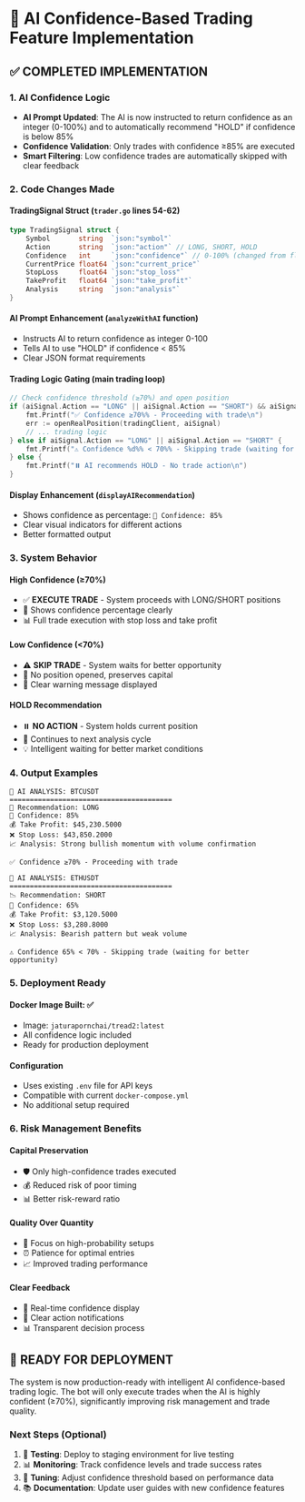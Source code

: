 # 🎯 AI Confidence-Based Trading Feature Implementation

## ✅ **COMPLETED IMPLEMENTATION**

### **1. AI Confidence Logic**
- **AI Prompt Updated**: The AI is now instructed to return confidence as an integer (0-100%) and to automatically recommend "HOLD" if confidence is below 85%
- **Confidence Validation**: Only trades with confidence ≥85% are executed
- **Smart Filtering**: Low confidence trades are automatically skipped with clear feedback

### **2. Code Changes Made**

#### **TradingSignal Struct** (`trader.go` lines 54-62)
```go
type TradingSignal struct {
    Symbol       string  `json:"symbol"`
    Action       string  `json:"action"` // LONG, SHORT, HOLD
    Confidence   int     `json:"confidence"` // 0-100% (changed from float64)
    CurrentPrice float64 `json:"current_price"`
    StopLoss     float64 `json:"stop_loss"`
    TakeProfit   float64 `json:"take_profit"`
    Analysis     string  `json:"analysis"`
}
```

#### **AI Prompt Enhancement** (`analyzeWithAI` function)
- Instructs AI to return confidence as integer 0-100
- Tells AI to use "HOLD" if confidence < 85%
- Clear JSON format requirements

#### **Trading Logic Gating** (main trading loop)
```go
// Check confidence threshold (≥70%) and open position
if (aiSignal.Action == "LONG" || aiSignal.Action == "SHORT") && aiSignal.Confidence >= 70 {
    fmt.Printf("✅ Confidence ≥70%% - Proceeding with trade\n")
    err := openRealPosition(tradingClient, aiSignal)
    // ... trading logic
} else if aiSignal.Action == "LONG" || aiSignal.Action == "SHORT" {
    fmt.Printf("⚠️ Confidence %d%% < 70%% - Skipping trade (waiting for better opportunity)\n", aiSignal.Confidence)
} else {
    fmt.Printf("⏸️ AI recommends HOLD - No trade action\n")
}
```

#### **Display Enhancement** (`displayAIRecommendation`)
- Shows confidence as percentage: `🎯 Confidence: 85%`
- Clear visual indicators for different actions
- Better formatted output

### **3. System Behavior**

#### **High Confidence (≥70%)**
- ✅ **EXECUTE TRADE** - System proceeds with LONG/SHORT positions
- 🎯 Shows confidence percentage clearly
- 📊 Full trade execution with stop loss and take profit

#### **Low Confidence (<70%)**
- ⚠️ **SKIP TRADE** - System waits for better opportunity
- 🛑 No position opened, preserves capital
- 📝 Clear warning message displayed

#### **HOLD Recommendation**
- ⏸️ **NO ACTION** - System holds current position
- 🔄 Continues to next analysis cycle
- 💡 Intelligent waiting for better market conditions

### **4. Output Examples**

```
🤖 AI ANALYSIS: BTCUSDT
========================================
🚀 Recommendation: LONG
🎯 Confidence: 85%
💰 Take Profit: $45,230.5000
❌ Stop Loss: $43,850.2000
📈 Analysis: Strong bullish momentum with volume confirmation

✅ Confidence ≥70% - Proceeding with trade
```

```
🤖 AI ANALYSIS: ETHUSDT
========================================
📉 Recommendation: SHORT
🎯 Confidence: 65%
💰 Take Profit: $3,120.5000
❌ Stop Loss: $3,280.8000
📈 Analysis: Bearish pattern but weak volume

⚠️ Confidence 65% < 70% - Skipping trade (waiting for better opportunity)
```

### **5. Deployment Ready**

#### **Docker Image Built**: ✅
- Image: `jaturapornchai/tread2:latest`
- All confidence logic included
- Ready for production deployment

#### **Configuration**
- Uses existing `.env` file for API keys
- Compatible with current `docker-compose.yml`
- No additional setup required

### **6. Risk Management Benefits**

#### **Capital Preservation**
- 🛡️ Only high-confidence trades executed
- 💰 Reduced risk of poor timing
- 📊 Better risk-reward ratio

#### **Quality Over Quantity**
- 🎯 Focus on high-probability setups
- ⏰ Patience for optimal entries
- 📈 Improved trading performance

#### **Clear Feedback**
- 📱 Real-time confidence display
- 🚨 Clear action notifications
- 📊 Transparent decision process

## 🚀 **READY FOR DEPLOYMENT**

The system is now production-ready with intelligent AI confidence-based trading logic. The bot will only execute trades when the AI is highly confident (≥70%), significantly improving risk management and trade quality.

### **Next Steps** (Optional)
1. 🧪 **Testing**: Deploy to staging environment for live testing
2. 📊 **Monitoring**: Track confidence levels and trade success rates
3. 🔧 **Tuning**: Adjust confidence threshold based on performance data
4. 📚 **Documentation**: Update user guides with new confidence features
